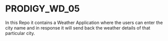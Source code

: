 # PRODIGY_WD_05
In this Repo it contains a Weather Application where the users can enter the city name and in response it will send back the weather details of that particular city. 
